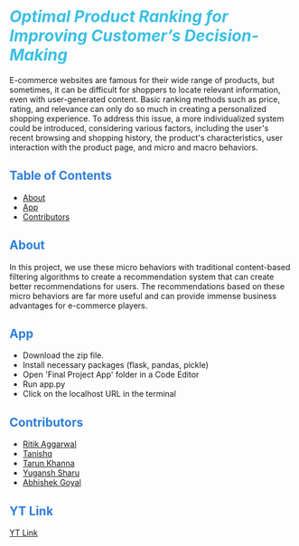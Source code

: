 # *<span style="color: #3AC0E5">Optimal Product Ranking for Improving Customer’s Decision-Making</span>*

E-commerce websites are famous for their wide range of products, but sometimes, it can be difficult for shoppers to locate relevant information, even with user-generated content. Basic ranking methods such as price, rating, and relevance can only do so much in creating a personalized shopping experience. To address this issue, a more individualized system could be introduced, considering various factors, including the user's recent browsing and shopping history, the product's characteristics, user interaction with the product page, and micro and macro behaviors.

## <span style="color: #2E7DDA">Table of Contents</span>

- [About](#about)
- [App](#app)
- [Contributors](#contributors)

## <span style="color: #2E7DDA">About</span>

In this project, we use these micro behaviors with traditional content-based filtering algorithms to create a recommendation system that can create better recommendations for users. The recommendations based on these micro behaviors are far more useful and can provide immense business advantages for e-commerce players.

## <span style="color: #2E7DDA">App</span>
- Download the zip file.
- Install necessary packages (flask, pandas, pickle)
- Open 'Final Project App' folder in a Code Editor
- Run app.py
- Click on the localhost URL in the terminal

## <span style="color: #2E7DDA">Contributors</span>
- [Ritik Aggarwal](https://github.com/ritikagg2907)
- [Tanishq](https://github.com/tanishq18108)
- [Tarun Khanna](https://github.com/tardev)
- [Yugansh Sharu](https://github.com/YuganshSharu)
- [Abhishek Goyal](https://github.com/SpookyKaku)


## <span style="color: #2E7DDA">YT Link</span>
[YT Link](https://youtu.be/632oUpPL-oY)

